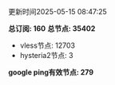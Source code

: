 更新时间2025-05-15 08:47:25

**总订阅: 160**
**总节点: 35402**
- vless节点: 12703
- hysteria2节点: 3

**google ping有效节点: 279**
